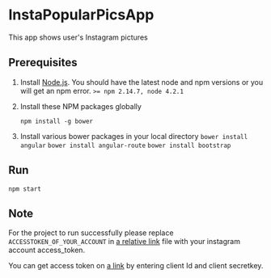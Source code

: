 # InstaPopularPicsApp
This app shows user's Instagram pictures 

## Prerequisites
1. Install [Node.js](). You should have the latest node and npm versions or you will get an npm error. `>= npm 2.14.7, node 4.2.1`

2. Install these NPM packages globally

   `npm install -g bower`
   
3.  Install various bower packages in your local directory 
   `bower install angular`
   `bower install angular-route`
   `bower install bootstrap`
  
## Run
`npm start`
## Note
For the project to run successfully please replace `ACCESSTOKEN_OF_YOUR_ACCOUNT` in [a relative link](`public/controllers/gallery.controller.js`) file with your instagram account access_token.

You can get access token on [a link](http://instagram.pixelunion.net/) by entering client Id and client secretkey.
